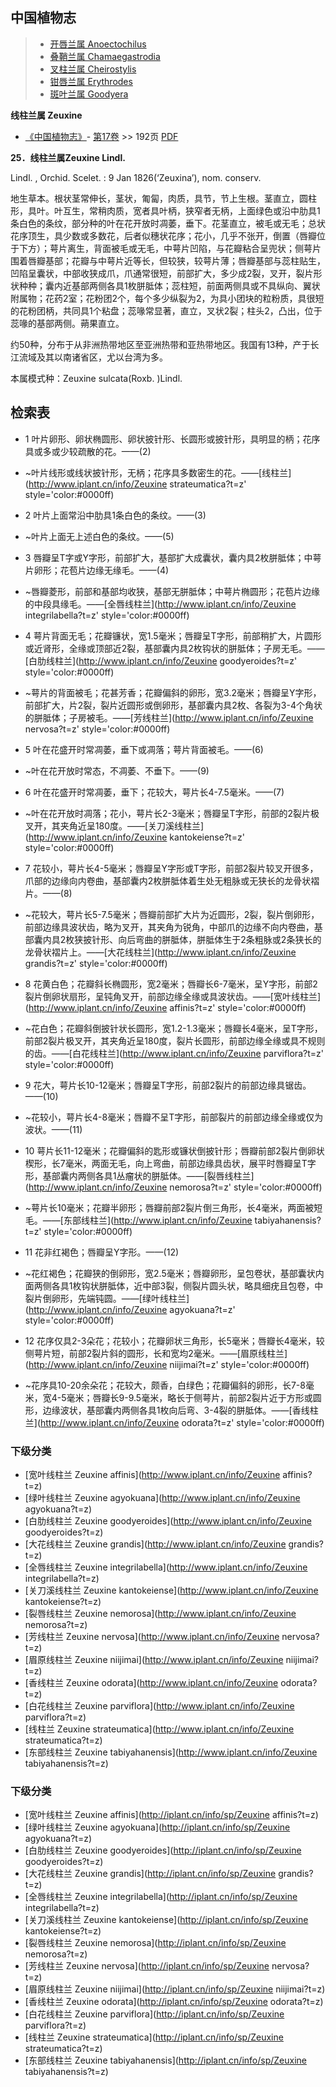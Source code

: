 

## 中国植物志

> * [开唇兰属  Anoectochilus](Anoectochilus-开唇兰属.md)
> * [叠鞘兰属  Chamaegastrodia](Chamaegastrodia-叠鞘兰属.md)
> * [叉柱兰属  Cheirostylis](Cheirostylis-叉柱兰属.md)
> * [钳唇兰属  Erythrodes](http://www.iplant.cn/info/Erythrodes?t=z)
> * [斑叶兰属  Goodyera](http://www.iplant.cn/info/Goodyera?t=z)


**线柱兰属 Zeuxine**

* [《中国植物志》](http://www.iplant.cn/frps)- [第17卷](http://www.iplant.cn/frps/vol/17) >> 192页 [PDF](http://www.iplant.cn/frps/pdf/17/192y.pdf)


**25．线柱兰属Zeuxine Lindl.**

Lindl. , Orchid. Scelet. : 9 Jan 1826(‘Zeuxina’), nom. conserv.

地生草本。根状茎常伸长，茎状，匍匐，肉质，具节，节上生根。茎直立，圆柱形，具叶。叶互生，常稍肉质，宽者具叶柄，狭窄者无柄，上面绿色或沿中肋具1条白色的条纹，部分种的叶在花开放时凋萎，垂下。花茎直立，被毛或无毛；总状花序顶生，具少数或多数花，后者似穗状花序；花小，几乎不张开，倒置（唇瓣位于下方）；萼片离生，背面被毛或无毛，中萼片凹陷，与花瓣粘合呈兜状；侧萼片围着唇瓣基部；花瓣与中萼片近等长，但较狭，较萼片薄；唇瓣基部与蕊柱贴生，凹陷呈囊状，中部收狭成爪，爪通常很短，前部扩大，多少成2裂，叉开，裂片形状种种；囊内近基部两侧各具1枚胼胝体；蕊柱短，前面两侧具或不具纵向、翼状附属物；花药2室；花粉团2个，每个多少纵裂为2，为具小团块的粒粉质，具很短的花粉团柄，共同具1个粘盘；蕊喙常显著，直立，叉状2裂；柱头2，凸出，位于蕊喙的基部两侧。蒴果直立。

约50种，分布于从非洲热带地区至亚洲热带和亚热带地区。我国有13种，产于长江流域及其以南诸省区，尤以台湾为多。

本属模式种：Zeuxine sulcata(Roxb. )Lindl.

## 检索表

* 1 叶片卵形、卵状椭圆形、卵状披针形、长圆形或披针形，具明显的柄；花序具或多或少较疏散的花。——(2)
* ~叶片线形或线状披针形，无柄；花序具多数密生的花。——[线柱兰](http://www.iplant.cn/info/Zeuxine strateumatica?t=z'  style='color:#0000ff)


* 2 叶片上面常沿中肋具1条白色的条纹。——(3)
* ~叶片上面无上述白色的条纹。——(5)

* 3 唇瓣呈T字或Y字形，前部扩大，基部扩大成囊状，囊内具2枚胼胝体；中萼片卵形；花苞片边缘无缘毛。——(4)
* ~唇瓣菱形，前部和基部均收狭，基部无胼胝体；中萼片椭圆形；花苞片边缘的中段具缘毛。——[全唇线柱兰](http://www.iplant.cn/info/Zeuxine integrilabella?t=z'  style='color:#0000ff)


* 4 萼片背面无毛；花瓣镰状，宽1.5毫米；唇瓣呈T字形，前部稍扩大，片圆形或近肾形，全缘或顶部近2裂，基部囊内具2枚钩状的胼胝体；子房无毛。——[白肋线柱兰](http://www.iplant.cn/info/Zeuxine goodyeroides?t=z'  style='color:#0000ff)

* ~萼片的背面被毛；花甚芳香；花瓣偏斜的卵形，宽3.2毫米；唇瓣呈Y字形，前部扩大，片2裂，裂片近圆形或倒卵形，基部囊内具2枚、各裂为3-4个角状的胼胝体；子房被毛。——[芳线柱兰](http://www.iplant.cn/info/Zeuxine nervosa?t=z'  style='color:#0000ff)


* 5 叶在花盛开时常凋萎，垂下或凋落；萼片背面被毛。——(6)
* ~叶在花开放时常态，不凋萎、不垂下。——(9)

* 6 叶在花盛开时常凋萎，垂下；花较大，萼片长4-7.5毫米。——(7)
* ~叶在花开放时凋落；花小，萼片长2-3毫米；唇瓣呈T字形，前部的2裂片极叉开，其夹角近呈180度。——[关刀溪线柱兰](http://www.iplant.cn/info/Zeuxine kantokeiense?t=z'  style='color:#0000ff)


* 7 花较小，萼片长4-5毫米；唇瓣呈Y字形或T字形，前部2裂片较叉开很多，爪部的边缘向内卷曲，基部囊内2枚胼胝体着生处无粗脉或无狭长的龙骨状褶片。——(8)
* ~花较大，萼片长5-7.5毫米；唇瓣前部扩大片为近圆形，2裂，裂片倒卵形，前部边缘具波状齿，略为叉开，其夹角为锐角，中部爪的边缘不向内卷曲，基部囊内具2枚狭披针形、向后弯曲的胼胝体，胼胝体生于2条粗脉或2条狭长的龙骨状褶片上。——[大花线柱兰](http://www.iplant.cn/info/Zeuxine grandis?t=z'  style='color:#0000ff)


* 8 花黄白色；花瓣斜长椭圆形，宽2毫米；唇瓣长6-7毫米，呈Y字形，前部2裂片倒卵状扇形，呈钝角叉开，前部边缘全缘或具波状齿。——[宽叶线柱兰](http://www.iplant.cn/info/Zeuxine affinis?t=z'  style='color:#0000ff)

* ~花白色；花瓣斜倒披针状长圆形，宽1.2-1.3毫米；唇瓣长4毫米，呈T字形，前部2裂片极叉开，其夹角近呈180度，裂片长圆形，前部边缘全缘或具不规则的齿。——[白花线柱兰](http://www.iplant.cn/info/Zeuxine parviflora?t=z'  style='color:#0000ff)


* 9 花大，萼片长10-12毫米；唇瓣呈T字形，前部2裂片的前部边缘具锯齿。——(10)
* ~花较小，萼片长4-8毫米；唇瓣不呈T字形，前部裂片的前部边缘全缘或仅为波状。——(11)
* 10 萼片长11-12毫米；花瓣偏斜的匙形或镰状倒披针形；唇瓣前部2裂片倒卵状楔形，长7毫米，两面无毛，向上弯曲，前部边缘具齿状，展平时唇瓣呈T字形，基部囊内两侧各具1丛瘤状的胼胝体。——[裂唇线柱兰](http://www.iplant.cn/info/Zeuxine nemorosa?t=z'  style='color:#0000ff)

* ~萼片长10毫米；花瓣半卵形；唇瓣前部2裂片倒三角形，长4毫米，两面被短毛。——[东部线柱兰](http://www.iplant.cn/info/Zeuxine tabiyahanensis?t=z'  style='color:#0000ff)

* 11 花非红褐色；唇瓣呈Y字形。——(12)
* ~花红褐色；花瓣狭的倒卵形，宽2.5毫米；唇瓣卵形，呈包卷状，基部囊状内面两侧各具1枚钩状胼胝体，近中部3裂，侧裂片圆头状，略具细疣且包卷，中裂片倒卵形，先端钝圆。——[绿叶线柱兰](http://www.iplant.cn/info/Zeuxine agyokuana?t=z'  style='color:#0000ff)

* 12 花序仅具2-3朵花；花较小；花瓣卵状三角形，长5毫米；唇瓣长4毫米，较侧萼片短，前部2裂片斜的圆形，长和宽均2毫米。——[眉原线柱兰](http://www.iplant.cn/info/Zeuxine niijimai?t=z'  style='color:#0000ff)

* ~花序具10-20余朵花；花较大，颇香，白绿色；花瓣偏斜的卵形，长7-8毫米，宽4-5毫米；唇瓣长9-9.5毫米，略长于侧萼片，前部2裂片近于方形或圆形，边缘波状，基部囊内两侧各具1枚向后弯、3-4裂的胼胝体。——[香线柱兰](http://www.iplant.cn/info/Zeuxine odorata?t=z'  style='color:#0000ff)

### 下级分类
* [宽叶线柱兰  Zeuxine affinis](http://www.iplant.cn/info/Zeuxine affinis?t=z)
* [绿叶线柱兰  Zeuxine agyokuana](http://www.iplant.cn/info/Zeuxine agyokuana?t=z)
* [白肋线柱兰  Zeuxine goodyeroides](http://www.iplant.cn/info/Zeuxine goodyeroides?t=z)
* [大花线柱兰  Zeuxine grandis](http://www.iplant.cn/info/Zeuxine grandis?t=z)
* [全唇线柱兰  Zeuxine integrilabella](http://www.iplant.cn/info/Zeuxine integrilabella?t=z)
* [关刀溪线柱兰  Zeuxine kantokeiense](http://www.iplant.cn/info/Zeuxine kantokeiense?t=z)
* [裂唇线柱兰  Zeuxine nemorosa](http://www.iplant.cn/info/Zeuxine nemorosa?t=z)
* [芳线柱兰  Zeuxine nervosa](http://www.iplant.cn/info/Zeuxine nervosa?t=z)
* [眉原线柱兰  Zeuxine niijimai](http://www.iplant.cn/info/Zeuxine niijimai?t=z)
* [香线柱兰  Zeuxine odorata](http://www.iplant.cn/info/Zeuxine odorata?t=z)
* [白花线柱兰  Zeuxine parviflora](http://www.iplant.cn/info/Zeuxine parviflora?t=z)
* [线柱兰  Zeuxine strateumatica](http://www.iplant.cn/info/Zeuxine strateumatica?t=z)
* [东部线柱兰  Zeuxine tabiyahanensis](http://www.iplant.cn/info/Zeuxine tabiyahanensis?t=z)

### 下级分类
* [宽叶线柱兰  Zeuxine affinis](http://iplant.cn/info/sp/Zeuxine affinis?t=z)
* [绿叶线柱兰  Zeuxine agyokuana](http://iplant.cn/info/sp/Zeuxine agyokuana?t=z)
* [白肋线柱兰  Zeuxine goodyeroides](http://iplant.cn/info/sp/Zeuxine goodyeroides?t=z)
* [大花线柱兰  Zeuxine grandis](http://iplant.cn/info/sp/Zeuxine grandis?t=z)
* [全唇线柱兰  Zeuxine integrilabella](http://iplant.cn/info/sp/Zeuxine integrilabella?t=z)
* [关刀溪线柱兰  Zeuxine kantokeiense](http://iplant.cn/info/sp/Zeuxine kantokeiense?t=z)
* [裂唇线柱兰  Zeuxine nemorosa](http://iplant.cn/info/sp/Zeuxine nemorosa?t=z)
* [芳线柱兰  Zeuxine nervosa](http://iplant.cn/info/sp/Zeuxine nervosa?t=z)
* [眉原线柱兰  Zeuxine niijimai](http://iplant.cn/info/sp/Zeuxine niijimai?t=z)
* [香线柱兰  Zeuxine odorata](http://iplant.cn/info/sp/Zeuxine odorata?t=z)
* [白花线柱兰  Zeuxine parviflora](http://iplant.cn/info/sp/Zeuxine parviflora?t=z)
* [线柱兰  Zeuxine strateumatica](http://iplant.cn/info/sp/Zeuxine strateumatica?t=z)
* [东部线柱兰  Zeuxine tabiyahanensis](http://iplant.cn/info/sp/Zeuxine tabiyahanensis?t=z)
